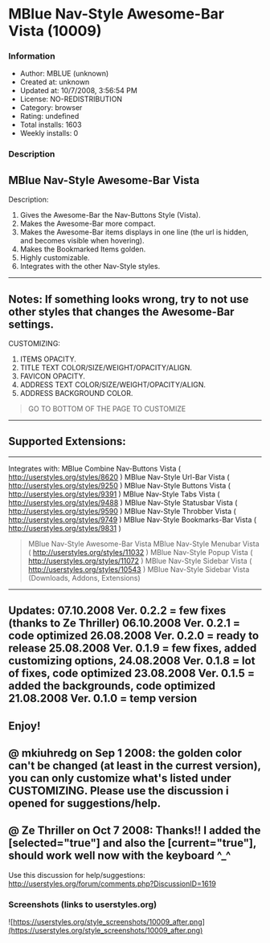 # MBlue Nav-Style Awesome-Bar Vista (10009)

### Information
- Author: MBLUE (unknown)
- Created at: unknown
- Updated at: 10/7/2008, 3:56:54 PM
- License: NO-REDISTRIBUTION
- Category: browser
- Rating: undefined
- Total installs: 1603
- Weekly installs: 0


### Description
 MBlue Nav-Style Awesome-Bar Vista
--------------------------------------------------------------------
Description:
 1. Gives the Awesome-Bar the Nav-Buttons Style (Vista).
 2. Makes the Awesome-Bar more compact.
 3. Makes the Awesome-Bar items displays in one line (the url is hidden, and becomes visible when hovering).
 4. Makes the Bookmarked Items golden.
 5. Highly customizable.
 6. Integrates with the other Nav-Style styles.
--------------------------------------------------------------------
Notes:
 If something looks wrong, try to not use other styles that changes the Awesome-Bar settings.
--------------------------------------------------------------------
CUSTOMIZING:

 1. ITEMS OPACITY.
 2. TITLE TEXT COLOR/SIZE/WEIGHT/OPACITY/ALIGN.
 3. FAVICON OPACITY.
 4. ADDRESS TEXT COLOR/SIZE/WEIGHT/OPACITY/ALIGN.
 5. ADDRESS BACKGROUND COLOR.

> GO TO BOTTOM OF THE PAGE TO CUSTOMIZE
--------------------------------------------------------------------
Supported Extensions:
 ---
--------------------------------------------------------------------
Integrates with:
MBlue Combine Nav-Buttons Vista ( http://userstyles.org/styles/8620 )
MBlue Nav-Style Url-Bar Vista ( http://userstyles.org/styles/9250 )
MBlue Nav-Style Buttons Vista ( http://userstyles.org/styles/9391 )
MBlue Nav-Style Tabs Vista ( http://userstyles.org/styles/9488 )
MBlue Nav-Style Statusbar Vista ( http://userstyles.org/styles/9590 )
MBlue Nav-Style Throbber Vista ( http://userstyles.org/styles/9749 )
MBlue Nav-Style Bookmarks-Bar Vista ( http://userstyles.org/styles/9831 )
>MBlue Nav-Style Awesome-Bar Vista
MBlue Nav-Style Menubar Vista ( http://userstyles.org/styles/11032 )
MBlue Nav-Style Popup Vista ( http://userstyles.org/styles/11072 )
MBlue Nav-Style Sidebar Vista ( http://userstyles.org/styles/10543 )
MBlue Nav-Style Sidebar Vista (Downloads, Addons, Extensions)
--------------------------------------------------------------------
Updates:
 07.10.2008 Ver. 0.2.2 = few fixes (thanks to Ze Thriller)
 06.10.2008 Ver. 0.2.1 = code optimized
 26.08.2008 Ver. 0.2.0 = ready to release
 25.08.2008 Ver. 0.1.9 = few fixes, added customizing options,
 24.08.2008 Ver. 0.1.8 = lot of fixes, code optimized
 23.08.2008 Ver. 0.1.5 = added the backgrounds, code optimized
 21.08.2008 Ver. 0.1.0 = temp version
--------------------------------------------------------------------
Enjoy!
--------------------------------------------------------------------
@ mkiuhredg on Sep 1 2008: the golden color can't be changed (at least in the currest version), you can only customize what's listed under CUSTOMIZING. Please use the discussion i opened for suggestions/help.
--------------------------------------------------------------------
@ Ze Thriller on Oct 7 2008: Thanks!! I added the [selected="true"] and also the [current="true"], should work well now with the keyboard ^_^
--------------------------------------------------------------------
Use this discussion for help/suggestions:
http://userstyles.org/forum/comments.php?DiscussionID=1619


### Screenshots (links to userstyles.org)
![https://userstyles.org/style_screenshots/10009_after.png](https://userstyles.org/style_screenshots/10009_after.png)


